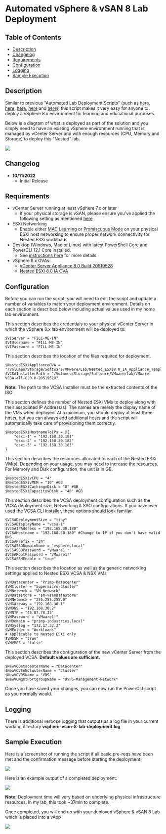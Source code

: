 # Automated vSphere & vSAN 8 Lab Deployment

## Table of Contents

* [Description](#description)
* [Changelog](#changelog)
* [Requirements](#requirements)
* [Configuration](#configuration)
* [Logging](#logging)
* [Sample Execution](#sample-execution)

## Description

Similar to previous "Automated Lab Deployment Scripts" (such as [here](https://www.williamlam.com/2016/11/vghetto-automated-vsphere-lab-deployment-for-vsphere-6-0u2-vsphere-6-5.html), [here](https://www.williamlam.com/2017/10/vghetto-automated-nsx-t-2-0-lab-deployment.html), [here](https://www.williamlam.com/2018/06/vghetto-automated-pivotal-container-service-pks-lab-deployment.html), [here](https://www.williamlam.com/2020/04/automated-vsphere-7-and-vsphere-with-kubernetes-lab-deployment-script.html) and [here](https://www.williamlam.com/2020/10/automated-vsphere-with-tanzu-lab-deployment-script.html)), this script makes it very easy for anyone to deploy a vSphere 8.x environment for learning and educational purposes.

Below is a diagram of what is deployed as part of the solution and you simply need to have an existing vSphere environment running that is managed by vCenter Server and with enough resources (CPU, Memory and Storage) to deploy this "Nested" lab.

![](screenshots/screenshot-1.png)

## Changelog

* **10/11/2022**
  * Initial Release

## Requirements
* vCenter Server running at least vSphere 7.x or later
    * If your physical storage is vSAN, please ensure you've applied the following setting as mentioned [here](https://www.williamlam.com/2013/11/how-to-run-nested-esxi-on-top-of-vsan.html)
* ESXi Networking
  * Enable either [MAC Learning](https://williamlam.com/2018/04/native-mac-learning-in-vsphere-6-7-removes-the-need-for-promiscuous-mode-for-nested-esxi.html) or [Promiscuous Mode](https://kb.vmware.com/kb/1004099) on your physical ESXi host networking to ensure proper network connectivity for Nested ESXi workloads
* Desktop (Windows, Mac or Linux) with latest PowerShell Core and PowerCLI 12.1 Core installed. 
    * See [ instructions here](https://blogs.vmware.com/PowerCLI/2018/03/installing-powercli-10-0-0-macos.html) for more details
* vSphere 8.x OVAs:
    * [vCenter Server Appliance 8.0 Build 20519528](https://customerconnect.vmware.com/downloads/get-download?downloadGroup=VC800)
    * [Nested ESXi 8.0 IA OVA](https://download3.vmware.com/software/vmw-tools/nested-esxi/Nested_ESXi8.0_IA_Appliance_Template_v2.ova)

## Configuration

Before you can run the script, you will need to edit the script and update a number of variables to match your deployment environment. Details on each section is described below including actual values used in my home lab environment.

This section describes the credentials to your physical vCenter Server in which the vSphere 8.x lab environment will be deployed to:
```console
$VIServer = "FILL-ME-IN"
$VIUsername = "FILL-ME-IN"
$VIPassword = "FILL-ME-IN"
```

This section describes the location of the files required for deployment.

```console
$NestedESXiApplianceOVA = "/Volumes/Storage/Software/VMware/Lab/Nested_ESXi8.0_IA_Appliance_Template_v2.ova"
$VCSAInstallerPath = "/Volumes/Storage/Software/VMware/Lab/VMware-VCSA-all-8.0.0-20519528"
```

**Note:** The path to the VCSA Installer must be the extracted contents of the ISO

This section defines the number of Nested ESXi VMs to deploy along with their associated IP Address(s). The names are merely the display name of the VMs when deployed. At a minimum, you should deploy at least three hosts, but you can always add additional hosts and the script will automatically take care of provisioning them correctly.
```console
$NestedESXiHostnameToIPs = @{
    "esxi-1" = "192.168.30.181"
    "esxi-2" = "192.168.30.182"
    "esxi-3" = "192.168.30.183"
}
```

This section describes the resources allocated to each of the Nested ESXi VM(s). Depending on your usage, you may need to increase the resources. For Memory and Disk configuration, the unit is in GB.
```console
$NestedESXivCPU = "4"
$NestedESXivMEM = "10" #GB
$NestedESXiCachingvDisk = "8" #GB
$NestedESXiCapacityvDisk = "40" #GB
```

This section describes the VCSA deployment configuration such as the VCSA deployment size, Networking & SSO configurations. If you have ever used the VCSA CLI Installer, these options should look familiar.
```console
$VCSADeploymentSize = "tiny"
$VCSADisplayName = "vcsa-1"
$VCSAIPAddress = "192.168.30.180"
$VCSAHostname = "192.168.30.180" #Change to IP if you don't have valid DNS
$VCSAPrefix = "24"
$VCSASSODomainName = "vsphere.local"
$VCSASSOPassword = "VMware1!"
$VCSARootPassword = "VMware1!"
$VCSASSHEnable = "true"
```

This section describes the location as well as the generic networking settings applied to Nested ESXi VCSA & NSX VMs

```console
$VMDatacenter = "Primp-Datacenter"
$VMCluster = "Supermicro-Cluster"
$VMNetwork = "VM Network"
$VMDatastore = "sm-vsanDatastore"
$VMNetmask = "255.255.255.0"
$VMGateway = "192.168.30.1"
$VMDNS = "192.168.30.2"
$VMNTP = "45.87.78.35"
$VMPassword = "VMware1!"
$VMDomain = "primp-industries.local"
$VMSyslog = "172.17.33.3"
$VMFolder = "Workloads"
# Applicable to Nested ESXi only
$VMSSH = "true"
$VMVMFS = "false"
```

This section describes the configuration of the new vCenter Server from the deployed VCSA. **Default values are sufficient.**

```console
$NewVCDatacenterName = "Datacenter"
$NewVCVSANClusterName = "Cluster"
$NewVCVDSName = "VDS"
$NewVCMgmtPortgroupName = "DVPG-Management-Network"
```

Once you have saved your changes, you can now run the PowerCLI script as you normally would.

## Logging

There is additional verbose logging that outputs as a log file in your current working directory **vsphere-vsan-8-lab-deployment.log**

## Sample Execution

Here is a screenshot of running the script if all basic pre-reqs have been met and the confirmation message before starting the deployment:

![](screenshots/screenshot-2.png)

Here is an example output of a completed deployment:

![](screenshots/screenshot-3.png)

**Note:** Deployment time will vary based on underlying physical infrastructure resources. In my lab, this took ~37min to complete.

Once completed, you will end up with your deployed vSphere & vSAN 8 Lab which is placed into a vApp

![](screenshots/screenshot-4.png)
